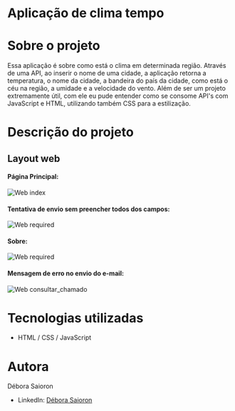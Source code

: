 # Aplicação de clima tempo

# Sobre o projeto

Essa aplicação é sobre como está o clima em determinada região. Através de uma API, ao inserir o nome de uma cidade, a aplicação retorna a temperatura, o nome da cidade, a bandeira do país da cidade, como está o céu na região, a umidade e a velocidade do vento. Além de ser um projeto extremamente útil, com ele eu pude entender como se consome API's com JavaScript e HTML, utilizando também CSS para a estilização.  

# Descrição do projeto

## Layout web
#### Página Principal:

![Web index](Foto)

#### Tentativa de envio sem preencher todos dos campos:

![Web required](Foto)


#### Sobre:

![Web required](foto)


#### Mensagem de erro no envio do e-mail:

![Web consultar_chamado](foto)

# Tecnologias utilizadas

- HTML / CSS / JavaScript

# Autora

Débora Saioron

- LinkedIn: [Débora Saioron](https://www.linkedin.com/in/deborasaioron/)
